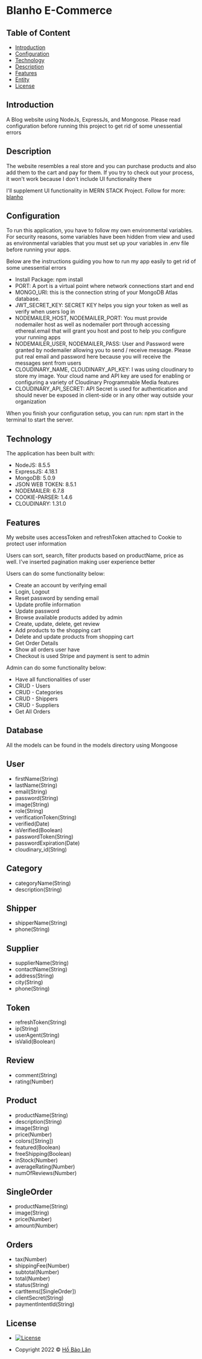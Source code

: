 # Blanho E-Commerce

## Table of Content

- [Introduction](#introduction)
- [Configuration](#configuration)
- [Technology](#technology)
- [Description](#description)
- [Features](#features)
- [Entity](#entity)
- [License](#license)

## Introduction

A Blog website using NodeJs, ExpressJs, and Mongoose.
Please read configuration before running this project to get rid of some unessential errors

## Description

The website resembles a real store and you can purchase products and also add them to the cart and pay for them. If you try to check out your process, it won't work because I don't include UI functionality there

I'll supplement UI functionality in MERN STACK Project.
Follow for more: [blanho](https://github.com/blanho)

## Configuration

To run this application, you have to follow my own environmental variables. For security reasons, some variables have been hidden from view and used as environmental variables that you must set up your variables in .env file before running your apps.

Below are the instructions guiding you how to run my app easily to get rid of some unessential errors

- Install Package: npm install
- PORT: A port is a virtual point where network connections start and end
- MONGO_URI: this is the connection string of your MongoDB Atlas database.
- JWT_SECRET_KEY: SECRET KEY helps you sign your token as well as verify when users log in
- NODEMAILER_HOST, NODEMAILER_PORT: You must provide nodemailer host as well as nodemailer port through accessing ethereal.email that will grant you host and post to help you configure your running apps
- NODEMAILER_USER, NODEMAILER_PASS: User and Password were granted by nodemailer allowing you to send / receive message. Please put real email and password here because you will receive the messages sent from users
- CLOUDINARY_NAME, CLOUDINARY_API_KEY: I was using cloudinary to store my image. Your cloud name and API key are used for enabling or configuring a variety of Cloudinary Programmable Media features
- CLOUDINARY_API_SECRET: API Secret is used for authentication and should never be exposed in client-side or in any other way outside your organization

When you finish your configuration setup, you can run: npm start in the terminal to start the server.

## Technology

The application has been built with:

- NodeJS: 8.5.5
- ExpressJS: 4.18.1
- MongoDB: 5.0.9
- JSON WEB TOKEN: 8.5.1
- NODEMAILER: 6.7.8
- COOKIE-PARSER: 1.4.6
- CLOUDINARY: 1.31.0

## Features

My website uses accessToken and refreshToken attached to Cookie to protect user information

Users can sort, search, filter products based on productName, price as well. I've inserted pagination making user experience better

Users can do some functionality below:

- Create an account by verifying email
- Login, Logout
- Reset password by sending email
- Update profile information
- Update password
- Browse available products added by admin
- Create, update, delete, get review
- Add products to the shopping cart
- Delete and update products from shopping cart
- Get Order Details
- Show all orders user have
- Checkout is used Stripe and payment is sent to admin

Admin can do some functionality below:

- Have all functionalities of user
- CRUD - Users
- CRUD - Categories
- CRUD - Shippers
- CRUD - Suppliers
- Get All Orders

## Database

All the models can be found in the models directory using Mongoose

## User

- firstName(String)
- lastName(String)
- email(String)
- password(String)
- image(String)
- role(String)
- verificationToken(String)
- verified(Date)
- isVerified(Boolean)
- passwordToken(String)
- passwordExpiration(Date)
- cloudinary_id(String)

## Category

- categoryName(String)
- description(String)

## Shipper

- shipperName(String)
- phone(String)

## Supplier

- supplierName(String)
- contactName(String)
- address(String)
- city(String)
- phone(String)

## Token

- refreshToken(String)
- ip(String)
- userAgent(String)
- isValid(Boolean)

## Review

- comment(String)
- rating(Number)

## Product

- productName(String)
- description(String)
- image(String)
- price(Number)
- colors([String])
- featured(Boolean)
- freeShipping(Boolean)
- inStock(Number)
- averageRating(Number)
- numOfReviews(Number)

## SingleOrder

- productName(String)
- image(String)
- price(Number)
- amount(Number)

## Orders

- tax(Number)
- shippingFee(Number)
- subtotal(Number)
- total(Number)
- status(String)
- cartItems([SingleOrder])
- clientSecret(String)
- paymentIntentId(String)

## License

- [![License](https://img.shields.io/:License-MIT-blue.svg?style=flat-square)](https://www.linkedin.com/in/blanho/)

- Copyright 2022 © [Hồ Bảo Lân](https://github.com/blanho)
